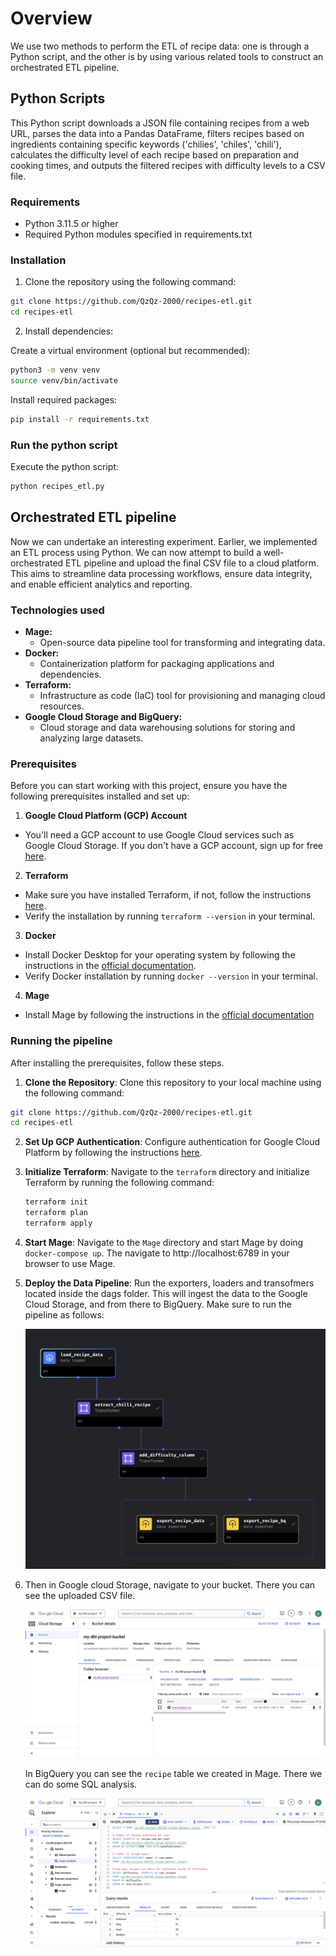 # Overview
We use two methods to perform the ETL of recipe data: one is through a Python script, and the other is by using various related tools to construct an orchestrated ETL pipeline.

## Python Scripts

This Python script downloads a JSON file containing recipes from a web URL, parses the data into a Pandas DataFrame, filters recipes based on ingredients containing specific keywords ('chilies', 'chiles', 'chili'), calculates the difficulty level of each recipe based on preparation and cooking times, and outputs the filtered recipes with difficulty levels to a CSV file.

### Requirements

- Python 3.11.5 or higher
- Required Python modules specified in requirements.txt

### Installation

1. Clone the repository using the following command:
```bash
git clone https://github.com/QzQz-2000/recipes-etl.git
cd recipes-etl
```

2. Install dependencies:

Create a virtual environment (optional but recommended):

```bash
python3 -m venv venv
source venv/bin/activate
```

Install required packages:

```bash
pip install -r requirements.txt
```

### Run the python script

Execute the python script:

```bash
python recipes_etl.py
```

## Orchestrated ETL pipeline

Now we can undertake an interesting experiment. Earlier, we implemented an ETL process using Python. We can now attempt to build a well-orchestrated ETL pipeline and upload the final CSV file to a cloud platform. This aims to streamline data processing workflows, ensure data integrity, and enable efficient analytics and reporting.

### Technologies used

- **Mage:**
  - Open-source data pipeline tool for transforming and integrating data.
- **Docker:**
  - Containerization platform for packaging applications and dependencies.
- **Terraform:**
  - Infrastructure as code (IaC) tool for provisioning and managing cloud resources.
- **Google Cloud Storage and BigQuery:**
  - Cloud storage and data warehousing solutions for storing and analyzing large datasets.

### Prerequisites

Before you can start working with this project, ensure you have the following prerequisites installed and set up:

1. **Google Cloud Platform (GCP) Account**

- You'll need a GCP account to use Google Cloud services such as Google Cloud Storage. If you don't have a GCP account, sign up for free [here](https://cloud.google.com/free).

2. **Terraform**

- Make sure you have installed Terraform, if not, follow the instructions [here](https://developer.hashicorp.com/terraform/install).
- Verify the installation by running `terraform --version` in your terminal.

3. **Docker**

- Install Docker Desktop for your operating system by following the instructions in the [official documentation](https://docs.docker.com/get-docker/).
- Verify Docker installation by running `docker --version` in your terminal.

4. **Mage**

- Install Mage by following the instructions in the [official documentation](https://docs.mage.ai/introduction/overview)

### Running the pipeline

After installing the prerequisites, follow these steps.

1. **Clone the Repository**: Clone this repository to your local machine using the following command:

```bash
git clone https://github.com/QzQz-2000/recipes-etl.git
cd recipes-etl
 ```

2. **Set Up GCP Authentication**: Configure authentication for Google Cloud Platform by following the instructions [here](https://cloud.google.com/docs/authentication/getting-started).

3. **Initialize Terraform**: Navigate to the `terraform` directory and initialize Terraform by running the following command:

   ```bash
   terraform init
   terraform plan
   terraform apply
   ```

4. **Start Mage**: Navigate to the `Mage` directory and start Mage by doing `docker-compose up`. The navigate to http://localhost:6789 in your browser to use Mage.

5. **Deploy the Data Pipeline**: Run the exporters, loaders and transofmers located inside the dags folder. This will ingest the data to the Google Cloud Storage, and from there to BigQuery. Make sure to run the pipeline as follows:

   ![f1](./images/f1.png)

6. Then in Google cloud Storage, navigate to your bucket. There you can see the uploaded CSV file. 

   ![gcs](./images/gcs.png)

   In BigQuery you can see the `recipe` table we created in Mage. There we can do some SQL analysis.

   ![bq](./images/bq.png)
